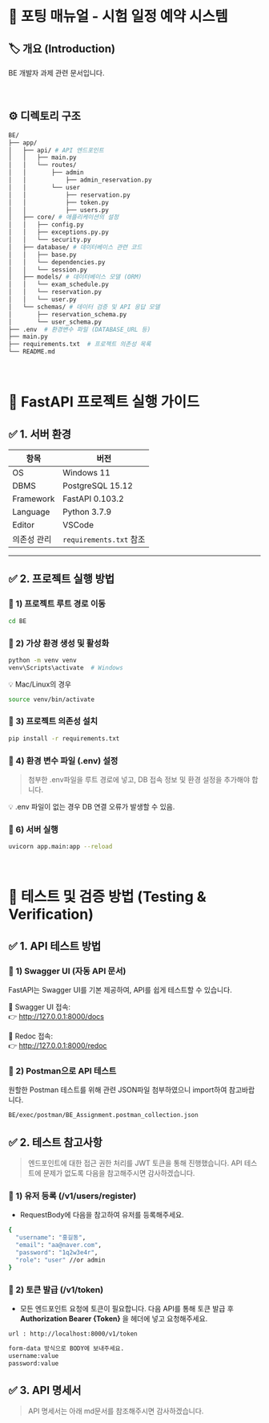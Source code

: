 # 📌 포팅 매뉴얼 - 시험 일정 예약 시스템

## 🏷️ 개요 (Introduction)

BE 개발자 과제 관련 문서입니다.

<br>

## ⚙️ 디렉토리 구조

```bash
BE/
├── app/
│   ├── api/ # API 엔드포인트
│   │   ├── main.py
│   │   └── routes/
│   │       ├── admin
│   │           ├── admin_reservation.py
│   │       └── user
│   │           ├── reservation.py
│   │           ├── token.py
│   │           ├── users.py
│   ├── core/ # 애플리케이션의 설정
│   │   ├── config.py
│   │   ├── exceptions.py.py
│   │   └── security.py
│   ├── database/ # 데이터베이스 관련 코드
│   │   ├── base.py
│   │   └── dependencies.py
│   │   └── session.py
│   ├── models/ # 데이터베이스 모델 (ORM)
│   │   └── exam_schedule.py
│   │   └── reservation.py
│   │   └── user.py
│   └── schemas/ # 데이터 검증 및 API 응답 모델
│       ├── reservation_schema.py
│       └── user_schema.py
├── .env  # 환경변수 파일 (DATABASE_URL 등)
├── main.py
├── requirements.txt  # 프로젝트 의존성 목록
└── README.md

```

<br>

# 🚀 FastAPI 프로젝트 실행 가이드

## ✅ 1. 서버 환경

| 항목        | 버전                    |
| ----------- | ----------------------- |
| OS          | Windows 11              |
| DBMS        | PostgreSQL 15.12        |
| Framework   | FastAPI 0.103.2         |
| Language    | Python 3.7.9            |
| Editor      | VSCode                  |
| 의존성 관리 | `requirements.txt` 참조 |

---

## ✅ 2. 프로젝트 실행 방법

### 📌 1) 프로젝트 루트 경로 이동

```bash
cd BE
```

### 📌 2) 가상 환경 생성 및 활성화

```bash
python -m venv venv
venv\Scripts\activate  # Windows
```

💡 Mac/Linux의 경우

```bash
source venv/bin/activate
```

### 📌 3) 프로젝트 의존성 설치

```bash
pip install -r requirements.txt
```

### 📌 4) 환경 변수 파일 (.env) 설정

> 첨부한 .env파일을 루트 경로에 넣고, DB 접속 정보 및 환경 설정을 추가해야 합니다.

💡 .env 파일이 없는 경우 DB 연결 오류가 발생할 수 있음.

### 📌 6) 서버 실행

```bash
uvicorn app.main:app --reload
```

<br>

# 📝 테스트 및 검증 방법 (Testing & Verification)

## ✅ 1. API 테스트 방법

### 📌 1) Swagger UI (자동 API 문서)

FastAPI는 Swagger UI를 기본 제공하여, API를 쉽게 테스트할 수 있습니다.

📍 Swagger UI 접속: <br>
👉 http://127.0.0.1:8000/docs

📍 Redoc 접속: <br>
👉 http://127.0.0.1:8000/redoc

### 📌 2) Postman으로 API 테스트

원할한 Postman 테스트를 위해 관련 JSON파일 첨부하였으니 import하여 참고바랍니다.

```bash
BE/exec/postman/BE_Assignment.postman_collection.json
```

## ✅ 2. 테스트 참고사항

> 엔드포인트에 대한 접근 권한 처리를 JWT 토큰을 통해 진행했습니다. API 테스트에 문제가 없도록 다음을 참고해주시면 감사하겠습니다.

### 📌 1) 유저 등록 (/v1/users/register)

- RequestBody에 다음을 참고하여 유저를 등록해주세요.

```bash
{
  "username": "홍길동",
  "email": "aa@naver.com",
  "password": "1q2w3e4r",
  "role": "user" //or admin
}
```

### 📌 2) 토큰 발급 (/v1/token)

- 모든 엔드포인트 요청에 토큰이 필요합니다. 다음 API를 통해 토큰 발급 후 <b> Authorization Bearer {Token} </b>을 헤더에 넣고 요청해주세요.

```bash
url : http://localhost:8000/v1/token
```

```bash
form-data 방식으로 BODY에 보내주세요.
username:value
password:value
```

## ✅ 3. API 명세서

> API 명세서는 아래 md문서를 참조해주시면 감사하겠습니다.
